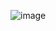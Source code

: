 ![image](https://user-images.githubusercontent.com/72396348/186123175-1c5c97d6-4c57-4fcb-ba2e-9efaedd41c97.png)
